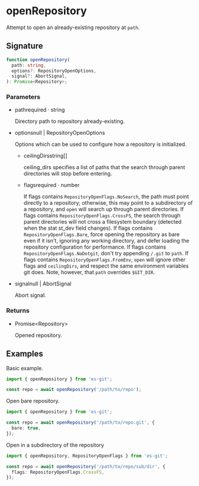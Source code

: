 # openRepository

Attempt to open an already-existing repository at `path`.

## Signature

```ts
function openRepository(
  path: string,
  options?: RepositoryOpenOptions,
  signal?: AbortSignal,
): Promise<Repository>;
```

### Parameters

<ul class="param-ul">
  <li class="param-li param-li-root">
    <span class="param-name">path</span><span class="param-required">required</span>&nbsp;·&nbsp;<span class="param-type">string</span>
    <br>
    <p class="param-description">Directory path to repository already-existing.</p>
  </li>
  <li class="param-li param-li-root">
    <span class="param-name">options</span><span class="param-type">null | RepositoryOpenOptions</span>
    <br>
    <p class="param-description">Options which can be used to configure how a repository is initialized.</p>
    <ul class="param-ul">
      <li class="param-li">
        <span class="param-name">ceilingDirs</span><span class="param-type">string[]</span>
        <br>
        <p class="param-description">ceiling_dirs specifies a list of paths that the search through parent directories will stop before entering.</p>
      </li>
      <li class="param-li">
        <span class="param-name">flags</span><span class="param-required">required</span>&nbsp;·&nbsp;<span class="param-type">number</span>
        <br>
        <p class="param-description">If flags contains <code>RepositoryOpenFlags.NoSearch</code>, the path must point directly to a repository; otherwise, this may point to a subdirectory of a repository, and <code>open</code> will search up through parent directories.  If flags contains <code>RepositoryOpenFlags.CrossFS</code>, the search through parent directories will not cross a filesystem boundary (detected when the stat st_dev field changes).  If flags contains <code>RepositoryOpenFlags.Bare</code>, force opening the repository as bare even if it isn&#39;t, ignoring any working directory, and defer loading the repository configuration for performance.  If flags contains <code>RepositoryOpenFlags.NoDotgit</code>, don&#39;t try appending <code>/.git</code> to <code>path</code>.  If flags contains <code>RepositoryOpenFlags.FromEnv</code>, <code>open</code> will ignore other flags and <code>ceilingDirs</code>, and respect the same environment variables git does. Note, however, that <code>path</code> overrides <code>$GIT_DIR</code>.</p>
      </li>
    </ul>
  </li>
  <li class="param-li param-li-root">
    <span class="param-name">signal</span><span class="param-type">null | AbortSignal</span>
    <br>
    <p class="param-description">Abort signal.</p>
  </li>
</ul>

### Returns

<ul class="param-ul">
  <li class="param-li param-li-root">
    <span class="param-type">Promise&lt;Repository&gt;</span>
    <br>
    <p class="param-description">Opened repository.</p>
  </li>
</ul>

## Examples

Basic example.

```ts
import { openRepository } from 'es-git';

const repo = await openRepository('/path/to/repo');
```

Open bare repository.

```ts
import { openRepository } from 'es-git';

const repo = await openRepository('/path/to/repo.git', {
  bare: true,
});
```

Open in a subdirectory of the repository

```ts
import { openRepository, RepositoryOpenFlags } from 'es-git';

const repo = await openRepository('/path/to/repo/sub/dir', {
  flags: RepositoryOpenFlags.CrossFS,
});
```